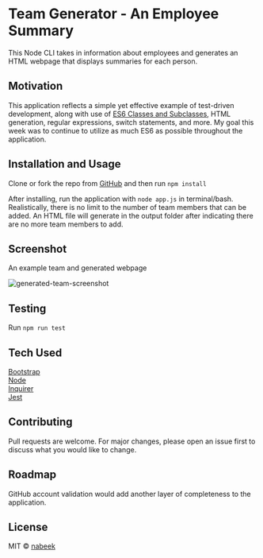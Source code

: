 # Team Generator - An Employee Summary

This Node CLI takes in information about employees and generates an HTML webpage that displays summaries for each person.

## Motivation

This application reflects a simple yet effective example of test-driven development, along with use of [ES6 Classes and Subclasses](https://hacks.mozilla.org/2015/07/es6-in-depth-classes/), HTML generation, regular expressions, switch statements, and more. My goal this week was to continue to utilize as much ES6 as possible throughout the application.

## Installation and Usage

Clone or fork the repo from [GitHub](https://github.com/nabeek/employee-summary) and then run `npm install`

After installing, run the application with `node app.js` in terminal/bash. Realistically, there is no limit to the number of team members that can be added. An HTML file will generate in the output folder after indicating there are no more team members to add.

## Screenshot

An example team and generated webpage

![generated-team-screenshot](https://user-images.githubusercontent.com/4752937/81086301-87652900-8eb5-11ea-82fb-34cf76147439.png)

## Testing

Run `npm run test`

## Tech Used

[Bootstrap](https://getbootstrap.com/)\
[Node](https://nodejs.org/en/)\
[Inquirer](https://github.com/SBoudrias/Inquirer.js#readme)\
[Jest](https://jestjs.io/)

## Contributing

Pull requests are welcome. For major changes, please open an issue first to discuss what you would like to change.

## Roadmap

GitHub account validation would add another layer of completeness to the application.

## License

MIT © [nabeek](https://github.com/nabeek)
